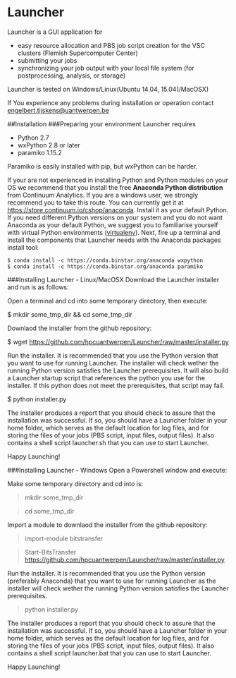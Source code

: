 # Launcher
Launcher is a GUI application for
 - easy resource allocation and PBS job script creation for the VSC clusters (Flemish Supercomputer Center)
 - submitting your jobs
 - synchronizing your job output with your local file system (for postprocessing,  analysis, or storage) 

Launcher is tested on Windows/Linux(Ubuntu 14.04, 15.04)/MacOSX)

If You experience any problems during installation or operation contact engelbert.tijskens@uantwerpen.be

##Installation
###Preparing your environment
Launcher requires
 - Python 2.7 
 - wxPython 2.8 or later
 - paramiko 1.15.2

Paramiko is easily installed with pip, but wxPython can be harder.

If your are not experienced in installing Python and Python modules on your OS we recommend that you install the free **Anaconda Python distribution** from Continuum Analytics. If you are a windows user, we strongly recommend you to take this route. You can currently get it at https://store.continuum.io/cshop/anaconda. Install it as your default Python. If you need different Python versions on your system and you do not want Anaconda as your default Python, we suggest you to familiarise yourself with virtual Python environments ([virtualenv](http://docs.python-guide.org/en/latest/dev/virtualenvs/)). Next, fire up a terminal and install the components that Launcher needs with the Anaconda packages install tool:
```
$ conda install -c https://conda.binstar.org/anaconda wxpython
$ conda install -c https://conda.binstar.org/anaconda paramiko
```
###Installing Launcher - Linux/MacOSX
Download the Launcher installer and run is as follows:

Open a terminal and cd into some temporary directory, then execute:

$ mkdir some_tmp_dir && cd some_tmp_dir

Downlaod the installer from the github repository:

$ wget https://github.com/hpcuantwerpen/Launcher/raw/master/installer.py

Run the installer. It is recommended that you use the Python version that you want to use for running Launcher. The installer will check wether the running Python version satisfies the Launcher prerequisites. It will also build a Launcher startup script that references the python you use for the installer. If this python does not meet the prerequisites, that script may fail.

$ python installer.py

The installer produces a report that you should check to assure that the installation was successful. If so, you should have a Launcher folder in your home folder, which serves as the default location for log files, and for storing the files of your jobs (PBS script, input files, output files). It also contains a shell script launcher.sh that you can use to start Launcher.

Happy Launching!

###Installing Launcher - Windows
Open a Powershell window and execute:

Make some temporary directory and cd into is:

> mkdir some_tmp_dir

> cd some_tmp_dir

Import a module to downlaod the installer from the github repository:

> import-module bitstransfer

> Start-BitsTransfer https://github.com/hpcuantwerpen/Launcher/raw/master/installer.py

Run the installer. It is recommended that you use the Python version (preferably Anaconda) that you want to use for running Launcher as the installer will check wether the running Python version satisfies the Launcher prerequisites. 

> python installer.py

The installer produces a report that you should check to assure that the installation was successful. If so, you should have a Launcher folder in your home folder, which serves as the default location for log files, and for storing the files of your jobs (PBS script, input files, output files). It also contains a shell script launcher.bat that you can use to start Launcher.

Happy Launching!
